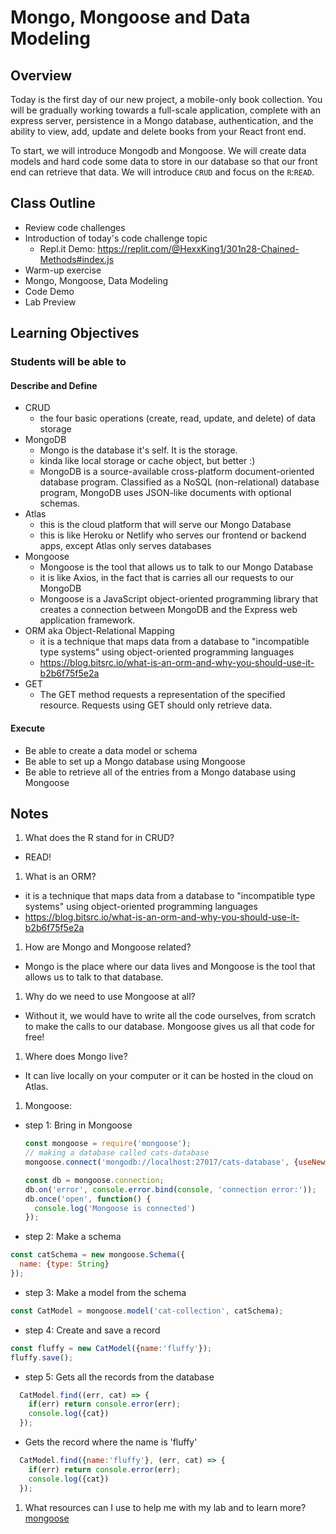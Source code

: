 # Mongo, Mongoose and Data Modeling

## Overview

Today is the first day of our new project, a mobile-only book collection. You will be gradually working towards a full-scale application, complete with an express server, persistence in a Mongo database, authentication, and the ability to view, add, update and delete books from your React front end.

To start, we will introduce Mongodb and Mongoose. We will create data models and hard code some data to store in our database so that our front end can retrieve that data. We will introduce `CRUD` and focus on the `R`:`READ`.

## Class Outline

- Review code challenges
- Introduction of today's code challenge topic
  - Repl.it Demo: <https://replit.com/@HexxKing1/301n28-Chained-Methods#index.js>
- Warm-up exercise
- Mongo, Mongoose, Data Modeling
- Code Demo
- Lab Preview

## Learning Objectives

### Students will be able to

#### Describe and Define

- CRUD
  - the four basic operations (create, read, update, and delete) of data storage
- MongoDB
  - Mongo is the database it's self. It is the storage.
  - kinda like local storage or cache object, but better :)
  - MongoDB is a source-available cross-platform document-oriented database program. Classified as a NoSQL (non-relational) database program, MongoDB uses JSON-like documents with optional schemas.
- Atlas
  - this is the cloud platform that will serve our Mongo Database
  - this is like Heroku or Netlify who serves our frontend or backend apps, except Atlas only serves databases
- Mongoose
  - Mongoose is the tool that allows us to talk to our Mongo Database
  - it is like Axios, in the fact that is carries all our requests to our MongoDB
  - Mongoose is a JavaScript object-oriented programming library that creates a connection between MongoDB and the Express web application framework.
- ORM aka Object-Relational Mapping
  - it is a technique that maps data from a database to "incompatible type systems" using object-oriented programming languages
  - <https://blog.bitsrc.io/what-is-an-orm-and-why-you-should-use-it-b2b6f75f5e2a>
- GET
  - The GET method requests a representation of the specified resource. Requests using GET should only retrieve data.

#### Execute

- Be able to create a data model or schema
- Be able to set up a Mongo database using Mongoose
- Be able to retrieve all of the entries from a Mongo database using Mongoose

## Notes

1. What does the R stand for in CRUD?
  - READ!

1. What is an ORM?
  - it is a technique that maps data from a database to "incompatible type systems" using object-oriented programming languages
  - <https://blog.bitsrc.io/what-is-an-orm-and-why-you-should-use-it-b2b6f75f5e2a>

1. How are Mongo and Mongoose related?
  - Mongo is the place where our data lives and Mongoose is the tool that allows us to talk to that database.

1. Why do we need to use Mongoose at all?
  - Without it, we would have to write all the code ourselves, from scratch to make the calls to our database. Mongoose gives us all that code for free!

1. Where does Mongo live?
  - It can live locally on your computer or it can be hosted in the cloud on Atlas.

1. Mongoose:

- step 1: Bring in Mongoose

  ```javaScript
  const mongoose = require('mongoose');
  // making a database called cats-database
  mongoose.connect('mongodb://localhost:27017/cats-database', {useNewUrlParser: true, useUnifiedTopology: true});

  const db = mongoose.connection;
  db.on('error', console.error.bind(console, 'connection error:'));
  db.once('open', function() {
    console.log('Mongoose is connected')
  });
  ```

- step 2: Make a schema

```javaScript
const catSchema = new mongoose.Schema({
  name: {type: String}
});

```

- step 3: Make a model from the schema

```javaScript
const CatModel = mongoose.model('cat-collection', catSchema);
```

- step 4: Create and save a record

```javaScript
const fluffy = new CatModel({name:'fluffy'});
fluffy.save();
```

- step 5: Gets all the records from the database

```javaScript
  CatModel.find((err, cat) => {
    if(err) return console.error(err);
    console.log({cat})
  });
```

- Gets the record where the name is 'fluffy'

```javaScript
  CatModel.find({name:'fluffy'}, (err, cat) => {
    if(err) return console.error(err);
    console.log({cat})
  });
```

1. What resources can I use to help me with my lab and to learn more?
[mongoose](https://mongoosejs.com/docs/)
